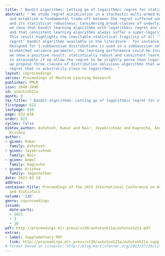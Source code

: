 ```yaml
---
title: " Bandit algorithms: Letting go of logarithmic regret for statistical robustness "
abstract: " We study regret minimization in a stochastic multi-armed bandit setting,
  and establish a fundamental trade-off between the regret suffered under an algorithm,
  and its statistical robustness. Considering broad classes of underlying arms’ distributions,
  we show that bandit learning algorithms with logarithmic regret are always inconsistent
  and that consistent learning algorithms always suffer a super-logarithmic regret.
  This result highlights the inevitable statistical fragility of all ‘logarithmic
  regret’ bandit algorithms available in the literature - for instance, if a UCB algorithm
  designed for 1-subGaussian distributions is used in a subGaussian setting with a
  mismatched variance parameter, the learning performance could be inconsistent. Next,
  we show a positive result: statistically robust and consistent learning performance
  is attainable if we allow the regret to be slightly worse than logarithmic. Specifically,
  we propose three classes of distribution oblivious algorithms that achieve an asymptotic
  regret that is arbitrarily close to logarithmic. "
layout: inproceedings
series: Proceedings of Machine Learning Research
publisher: PMLR
issn: 2640-3498
id: ashutosh21a
month: 0
tex_title: " Bandit algorithms: Letting go of logarithmic regret for statistical robustness "
firstpage: 622
lastpage: 630
page: 622-630
order: 622
cycles: false
bibtex_author: Ashutosh, Kumar and Nair, Jayakrishnan and Kagrecha, Anmol and Jagannathan,
  Krishna
author:
- given: Kumar
  family: Ashutosh
- given: Jayakrishnan
  family: Nair
- given: Anmol
  family: Kagrecha
- given: Krishna
  family: Jagannathan
date: 2021-03-18
address:
container-title: Proceedings of The 24th International Conference on Artificial Intelligence
  and Statistics
volume: '130'
genre: inproceedings
issued:
  date-parts:
  - 2021
  - 3
  - 18
pdf: http://proceedings.mlr.press/v130/ashutosh21a/ashutosh21a.pdf
extras:
- label: Supplementary PDF
  link: http://proceedings.mlr.press/v130/ashutosh21a/ashutosh21a-supp.pdf
# Format based on citeproc: http://blog.martinfenner.org/2013/07/30/citeproc-yaml-for-bibliographies/
---
```

